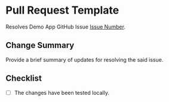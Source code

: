 # Pull Request Template

Resolves Demo App GitHub Issue [Issue Number](Link).

## Change Summary

Provide a brief summary of updates for resolving the said issue.

## Checklist

- [ ] The changes have been tested locally.

